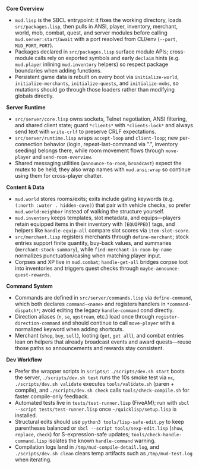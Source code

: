 **Core Overview**
- `mud.lisp` is the SBCL entrypoint: it fixes the working directory, loads `src/packages.lisp`, then pulls in ANSI, player, inventory, merchant, world, mob, combat, quest, and server modules before calling `mud.server:start`/`await` with a port resolved from CLI/env (`--port`, `MUD_PORT`, `PORT`).
- Packages declared in `src/packages.lisp` surface module APIs; cross-module calls rely on exported symbols and early `declaim` hints (e.g. `mud.player` inlining `mud.inventory` helpers) so respect package boundaries when adding functions.
- Persistent game data is rebuilt on every boot via `initialize-world`, `initialize-merchants`, `initialize-quests`, and `initialize-mobs`, so mutations should go through those loaders rather than modifying globals directly.

**Server Runtime**
- `src/server/core.lisp` owns sockets, Telnet negotiation, ANSI filtering, and shared client state; guard `*clients*` with `*clients-lock*` and always send text with `write-crlf` to preserve CRLF expectations.
- `src/server/runtime.lisp` wraps `accept-loop` and `client-loop`; new per-connection behavior (login, repeat-last-command via ".", inventory seeding) belongs there, while room movement flows through `move-player` and `send-room-overview`.
- Shared messaging utilities (`announce-to-room`, `broadcast`) expect the mutex to be held; they also wrap names with `mud.ansi:wrap` so continue using them for cross-player chatter.

**Content & Data**
- `mud.world` stores rooms/exits; exits include gating keywords (e.g. `(:north :water . hidden-cove)`) that pair with vehicle checks, so prefer `mud.world:neighbor` instead of walking the structure yourself.
- `mud.inventory` keeps templates, slot metadata, and equips—players retain equipped items in their inventory with `[EQUIPPED]` tags, and helpers like `handle-equip-all` compare slot scores via `item-slot-score`.
- `src/merchant.lisp` registers merchants through `define-merchant`; stock entries support finite quantity, buy-back values, and summaries (`merchant-stock-summary`), while `find-merchant-in-room-by-name` normalizes punctuation/casing when matching player input.
- Corpses and XP live in `mud.combat`; `handle-get-all` bridges corpse loot into inventories and triggers quest checks through `maybe-announce-quest-rewards`.

**Command System**
- Commands are defined in `src/server/commands.lisp` via `define-command`, which both declares `command-<name>` and registers handlers in `*command-dispatch*`; avoid editing the legacy `handle-command` cond directly.
- Direction aliases (`n`, `se`, `upstream`, etc.) load once through `register-direction-command` and should continue to call `move-player` with a normalized keyword when adding shortcuts.
- Merchant (`shop`, `buy`, `sell`), looting (`get`, `get all`), and combat entries lean on helpers that already broadcast events and award quests—reuse those paths so announcements and rewards stay consistent.

**Dev Workflow**
- Prefer the wrapper scripts in `scripts/`: `./scripts/dev.sh start` boots the server, `./scripts/dev.sh test` runs the 10s smoke test via `nc`, `./scripts/dev.sh validate` executes `tools/validate.sh` (paren + compile), and `./scripts/dev.sh check` calls `tools/check-compile.sh` for faster compile-only feedback.
- Automated tests live in `tests/test-runner.lisp` (FiveAM); run with `sbcl --script tests/test-runner.lisp` once `~/quicklisp/setup.lisp` is installed.
- Structural edits should use `python3 tools/lisp-safe-edit.py` to keep parentheses balanced or `sbcl --script tools/sexp-edit.lisp` (`show`, `replace`, `check`) for S-expression-safe updates; `tools/check-handle-command.lisp` isolates the known `handle-command` warning.
- Compilation logs land in `/tmp/mud-compile-detail.log`, and `./scripts/dev.sh clean` clears temp artifacts such as `/tmp/mud-test.log` when iterating.
